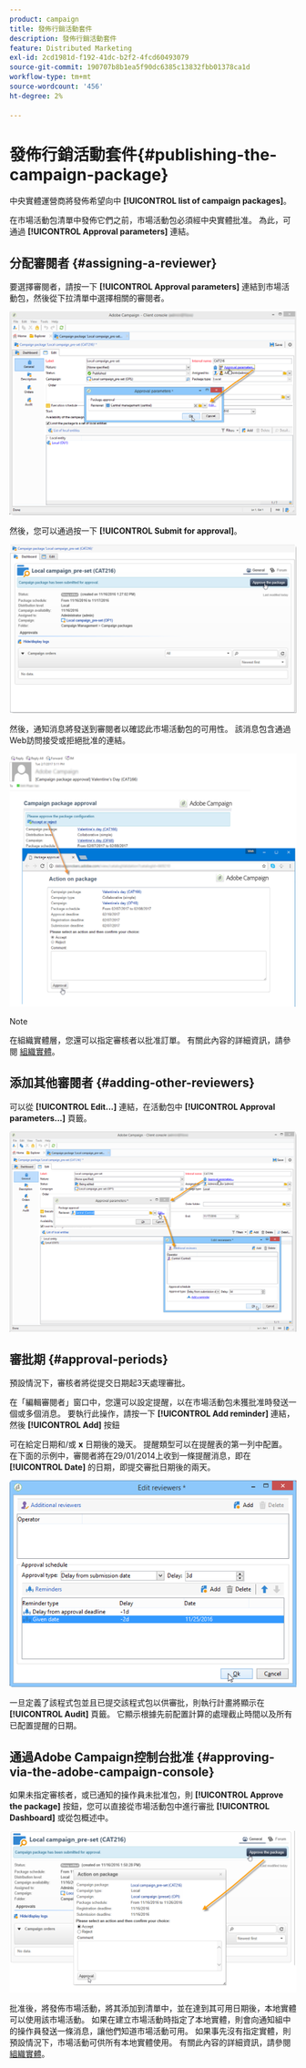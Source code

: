 ```yaml
---
product: campaign
title: 發佈行銷活動套件
description: 發佈行銷活動套件
feature: Distributed Marketing
exl-id: 2cd1981d-f192-41dc-b2f2-4fcd60493079
source-git-commit: 190707b8b1ea5f90dc6385c13832fbb01378ca1d
workflow-type: tm+mt
source-wordcount: '456'
ht-degree: 2%

---
```


# 發佈行銷活動套件{#publishing-the-campaign-package}



中央實體運營商將發佈希望向中 **[!UICONTROL list of campaign packages]**。

在市場活動包清單中發佈它們之前，市場活動包必須經中央實體批准。 為此，可通過 **[!UICONTROL Approval parameters]** 連結。

## 分配審閱者 {#assigning-a-reviewer}

要選擇審閱者，請按一下 **[!UICONTROL Approval parameters]** 連結到市場活動包，然後從下拉清單中選擇相關的審閱者。

![](assets/s_advuser_mkg_dist_define_valid.png)

然後，您可以通過按一下 **[!UICONTROL Submit for approval]**。

![](assets/s_advuser_mkg_dist_valid_process.png)

然後，通知消息將發送到審閱者以確認此市場活動包的可用性。 該消息包含通過Web訪問接受或拒絕批准的連結。

![](assets/s_advuser_mkg_dist_valid_process1.png)

>[!NOTE]
>
>在組織實體層，您還可以指定審核者以批准訂單。 有關此內容的詳細資訊，請參閱 [組織實體](about-distributed-marketing.md#organizational-entities)。

## 添加其他審閱者 {#adding-other-reviewers}

可以從 **[!UICONTROL Edit...]** 連結，在活動包中 **[!UICONTROL Approval parameters...]** 頁籤。

![](assets/s_advuser_mkg_dist_select_op_valid.png)

## 審批期 {#approval-periods}

預設情況下，審核者將從提交日期起3天處理審批。

在「編輯審閱者」窗口中，您還可以設定提醒，以在市場活動包未獲批准時發送一個或多個消息。 要執行此操作，請按一下 **[!UICONTROL Add reminder]** 連結，然後 **[!UICONTROL Add]** 按鈕

可在給定日期和/或 **x** 日期後的幾天。 提醒類型可以在提醒表的第一列中配置。 在下面的示例中，審閱者將在29/01/2014上收到一條提醒消息，即在 **[!UICONTROL Date]** 的日期，即提交審批日期後的兩天。

![](assets/s_advuser_mkg_dist_reminder_planning.png)

一旦定義了該程式包並且已提交該程式包以供審批，則執行計畫將顯示在 **[!UICONTROL Audit]** 頁籤。 它顯示根據先前配置計算的處理截止時間以及所有已配置提醒的日期。

## 通過Adobe Campaign控制台批准 {#approving-via-the-adobe-campaign-console}

如果未指定審核者，或已通知的操作員未批准包，則 **[!UICONTROL Approve the package]** 按鈕，您可以直接從市場活動包中進行審批 **[!UICONTROL Dashboard]** 或從包概述中。

![](assets/s_advuser_mkg_dist_valid_button.png)

批准後，將發佈市場活動，將其添加到清單中，並在達到其可用日期後，本地實體可以使用該市場活動。 如果在建立市場活動時指定了本地實體，則會向通知組中的操作員發送一條消息，讓他們知道市場活動可用。 如果事先沒有指定實體，則預設情況下，市場活動可供所有本地實體使用。 有關此內容的詳細資訊，請參閱 [組織實體](about-distributed-marketing.md#organizational-entities)。
